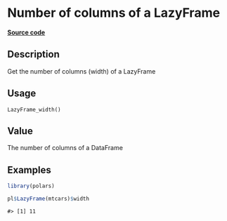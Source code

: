 

# Number of columns of a LazyFrame

[**Source code**](https://github.com/pola-rs/r-polars/tree/main/R/lazyframe__lazy.R#L1396)

## Description

Get the number of columns (width) of a LazyFrame

## Usage

<pre><code class='language-R'>LazyFrame_width()
</code></pre>

## Value

The number of columns of a DataFrame

## Examples

``` r
library(polars)

pl$LazyFrame(mtcars)$width
```

    #> [1] 11
